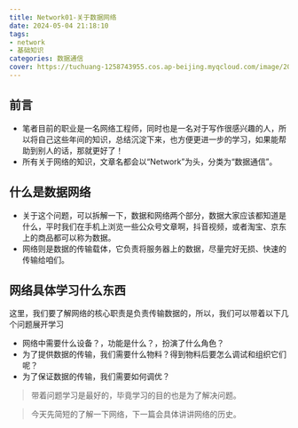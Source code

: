 ```yaml
---
title: Network01-关于数据网络
date: 2024-05-04 21:18:10
tags:
- network
- 基础知识
categories: 数据通信
cover: https://tuchuang-1258743955.cos.ap-beijing.myqcloud.com/image/20240504213351.png
---
```

## 前言
- 笔者目前的职业是一名网络工程师，同时也是一名对于写作很感兴趣的人，所以将自己这些年间的知识，总结沉淀下来，也方便更进一步的学习，如果能帮助到别人的话，那就更好了！
- 所有关于网络的知识，文章名都会以“Network”为头，分类为“数据通信”。
## 什么是数据网络
- 关于这个问题，可以拆解一下，数据和网络两个部分，数据大家应该都知道是什么，平时我们在手机上浏览一些公众号文章啊，抖音视频，或者淘宝、京东上的商品都可以称为数据。
- 网络则是数据的传输载体，它负责将服务器上的数据，尽量完好无损、快速的传输给咱们。
## 网络具体学习什么东西
这里，我们要了解网络的核心职责是负责传输数据的，所以，我们可以带着以下几个问题展开学习
- 网络中需要什么设备？，功能是什么？，扮演了什么角色？
- 为了提供数据的传输，我们需要什么物料？得到物料后要怎么调试和组织它们呢？
- 为了保证数据的传输，我们需要如何调优？

> 带着问题学习是最好的，毕竟学习的目的也是为了解决问题。

> 今天先简短的了解一下网络，下一篇会具体讲讲网络的历史。